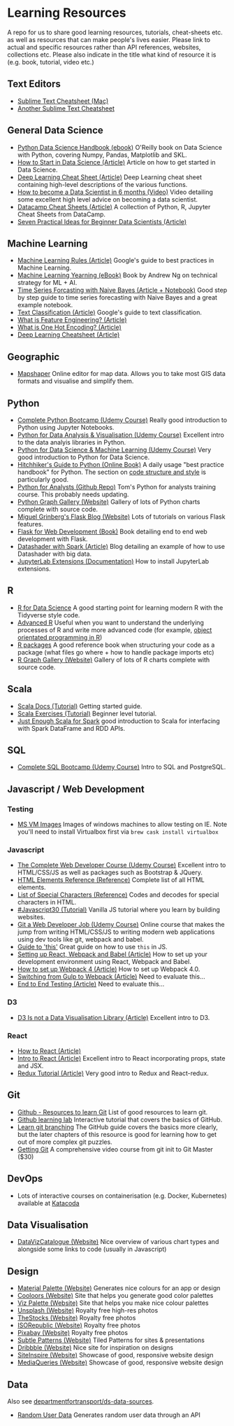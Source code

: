 # Learning Resources

A repo for us to share good learning resources, tutorials, cheat-sheets etc. as well as resources that can make people's lives easier. Please link to actual and specific resources rather than API references, websites, collections etc. Please also indicate in the title what kind of resource it is (e.g. book, tutorial, video etc.)

## Text Editors

* [Sublime Text Cheatsheet (Mac)](https://www.shortcutfoo.com/app/dojos/sublime-text-3-mac/cheatsheet)
* [Another Sublime Text Cheatsheet](https://www.cheatography.com/martinprins/cheat-sheets/sublime-text-3-osx/)

## General Data Science

* [Python Data Science Handbook (ebook)](https://jakevdp.github.io/PythonDataScienceHandbook/) O'Reilly book on Data Science with Python, covering Numpy, Pandas, Matplotlib and SKL.
* [How to Start in Data Science (Article)](https://www.linkedin.com/pulse/how-start-data-science-marios-michailidis/?trk=v-feed&lipi=urn%3Ali%3Apage%3Ad_flagship3_feed%3BAA%2B9IAErD%2BGVz8GcpV%2FsBw%3D%3D) Article on how to get started in Data Science.
* [Deep Learning Cheat Sheet (Article)](https://hackernoon.com/deep-learning-cheat-sheet-25421411e460) Deep Learning cheat sheet containing high-level descriptions of the various functions.
* [How to become a Data Scientist in 6 months (Video)](https://www.youtube.com/watch?v=rIofV14c0tc) Video detailing some excellent high level advice on becoming a data scientist.
* [Datacamp Cheat Sheets (Article)](https://www.datacamp.com/community/data-science-cheatsheets) A collection of Python, R, Jupyter Cheat Sheets from DataCamp. 
* [Seven Practical Ideas for Beginner Data Scientists (Article)](https://medium.com/nulogy/seven-practical-ideas-for-beginner-data-scientists-9af97aeb88ab) 

## Machine Learning

* [Machine Learning Rules (Article)](https://developers.google.com/machine-learning/guides/rules-of-ml/) Google's guide to best practices in Machine Learning.
* [Machine Learning Yearning (eBook)](https://docs.wixstatic.com/ugd/90cb81_986a76c2e182457c951d1f649bbe05f3.pdf) Book by Andrew Ng on technical strategy for ML + AI.
* [Time Series Forcasting with Naive Bayes (Article + Notebook)](https://github.com/departmentfortransport/ds-learning-resources) Good step by step guide to time series forecasting with Naive Bayes and a great example notebook.  
* [Text Classification (Article)](https://developers.google.com/machine-learning/guides/text-classification/) Google's guide to text classification.
* [What is Feature Engineering? (Article)](https://medium.com/mindorks/what-is-feature-engineering-for-machine-learning-d8ba3158d97a)
* [What is One Hot Encoding? (Article)](https://hackernoon.com/what-is-one-hot-encoding-why-and-when-do-you-have-to-use-it-e3c6186d008f)
* [Deep Learning Cheatsheet (Article)](https://hackernoon.com/deep-learning-cheat-sheet-25421411e460)

## Geographic

* [Mapshaper](http://mapshaper.org/) Online editor for map data. Allows you to take most GIS data formats and visualise and simplify them.

## Python

* [Complete Python Bootcamp (Udemy Course)](https://www.udemy.com/complete-python-bootcamp/) Really good introduction to Python using Jupyter Notebooks.
* [Python for Data Analysis & Visualisation (Udemy Course)](https://www.udemy.com/learning-python-for-data-analysis-and-visualization/) Excellent intro to the data analyis libraries in Python.
* [Python for Data Science & Machine Learning (Udemy Course)](https://www.udemy.com/python-for-data-science-and-machine-learning-bootcamp/) Very good introduction to Python for Data Science.
* [Hitchhiker's Guide to Python (Online Book)](http://docs.python-guide.org/en/latest/) A daily usage "best practice handbook" for Python. The section on [code structure and style](http://docs.python-guide.org/en/latest/#writing-great-python-code) is particularly good.
* [Python for Analysts (Github Repo)](https://github.com/Tommo565/Python-for-Analysts) Tom's Python for analysts training course. This probably needs updating.
* [Python Graph Gallery (Website)](https://python-graph-gallery.com/) Gallery of lots of Python charts complete with source code.
* [Miguel Grinberg's Flask Blog (Website)](https://blog.miguelgrinberg.com/index) Lots of tutorials on various Flask features.
* [Flask for Web Development (Book)](https://www.amazon.co.uk/Flask-Web-Development-Developing-Applications/dp/1449372627) Book detailing end to end web development with Flask.
* [Datashader with Spark (Article)](http://www.filipyoo.com/plot-visualization-Hadoop-large-dataset-with-python-datashader/) Blog detailing an example of how to use Datashader with big data.
* [JupyterLab Extensions (Documentation)](http://jupyterlab.readthedocs.io/en/stable/user/extensions.html) How to install JupyterLab extensions.

## R

* [R for Data Science](http://r4ds.had.co.nz/) A good starting point for learning modern R with the Tidyverse style code.
* [Advanced R](http://adv-r.had.co.nz/) Useful when you want to understand the underlying processes of R and write more advanced code (for example, [object orientated programming in R](http://adv-r.had.co.nz/OO-essentials.html))
* [R packages](http://r-pkgs.had.co.nz/) A good reference book when structuring your code as a package (what files go where + how to handle package imports etc)
* [R Graph Gallery (Website)](https://www.r-graph-gallery.com/) Gallery of lots of R charts complete with source code.

## Scala

* [Scala Docs (Tutorial)](https://docs.scala-lang.org/getting-started-sbt-track/getting-started-with-scala-and-sbt-on-the-command-line.html) Getting started guide.
* [Scala Exercises (Tutorial)](https://www.scala-exercises.org/scala_tutorial/terms_and_types) Beginner level tutorial.
* [Just Enough Scala for Spark](https://github.com/deanwampler/JustEnoughScalaForSpark) good introduction to Scala for interfacing with Spark DataFrame and RDD APIs. 

## SQL

* [Complete SQL Bootcamp (Udemy Course)](https://www.udemy.com/the-complete-sql-bootcamp/) Intro to SQL and PostgreSQL.

## Javascript / Web Development

### Testing

* [MS VM Images](https://developer.microsoft.com/en-us/microsoft-edge/tools/vms/) Images of windows machines to allow testing on IE. Note you'll need to install Virtualbox first via `brew cask install virtualbox`

### Javascript

* [The Complete Web Developer Course (Udemy Course)](https://www.udemy.com/the-complete-web-developer-course-2/) Excellent intro to HTML/CSS/JS as well as packages such as Bootstrap & JQuery.
* [HTML Elements Reference (Reference)](https://developer.mozilla.org/en-US/docs/Web/HTML/Element) Complete list of all HTML elements.
* [List of Special Characters (Reference)](https://css-tricks.com/snippets/html/glyphs/)  Codes and decodes for special characters in HTML.
* [#Javascript30 (Tutorial)](https://javascript30.com/) Vanilla JS tutorial where you learn by building websites.
* [Git a Web Developer Job (Udemy Course)](https://www.udemy.com/git-a-web-developer-job-mastering-the-modern-workflow/) Online course that makes the jump from writing HTML/CSS/JS to writing modern web applications using dev tools like git, webpack and babel.
* [Guide to 'this'](http://davidshariff.com/blog/javascript-this-keyword/) Great guide on how to use `this` in JS.
* [Setting up React, Webpack and Babel (Article)](https://www.valentinog.com/blog/react-webpack-babel/) How to set up your development environment using React, Webpack and Babel.
* [How to set up Webpack 4 (Article)](https://www.valentinog.com/blog/webpack-tutorial/) How to set up Webpack 4.0.
* [Switching from Gulp to Webpack (Article)](https://www.valentinog.com/blog/from-gulp-to-webpack-4-tutorial/) Need to evaluate this...
* [End to End Testing (Article)](https://www.valentinog.com/blog/javascript-end-to-end-testing-cypress/) Need to evaluate this...

### D3
* [D3 Is not a Data Visualisation Library (Article)](https://medium.com/@Elijah_Meeks/d3-is-not-a-data-visualization-library-67ba549e8520) Excellent intro to D3.

### React
* [How to React (Article)](https://blog.kentcdodds.com/how-to-react-%EF%B8%8F-9e87f48414d2)
* [Intro to React (Article)](https://hackernoon.com/reacting-to-react-js-10ff1d50a36c) Excellent intro to React incorporating props, state and JSX.
* [Redux Tutorial (Article)](https://www.valentinog.com/blog/react-redux-tutorial-beginners/) Very good intro to Redux and React-redux.

## Git
* [Github - Resources to learn Git](https://try.github.io/) List of good resources to learn git.
* [Github learning lab](https://lab.github.com/) Interactive tutorial that covers the basics of GitHub.
* [Learn git branching](https://learngitbranching.js.org/) The GitHub guide covers the basics more clearly, but the later chapters of this resource is good for learning how to get out of more complex git puzzles.
* [Getting Git](https://gettinggit.com/) A comprehensive video course from git init to Git Master ($30)

## DevOps

* Lots of interactive courses on containerisation (e.g. Docker, Kubernetes) available at [Katacoda](https://www.katacoda.com/)

## Data Visualisation

* [DataVizCatalogue (Website)](https://datavizcatalogue.com/) Nice overview of various chart types and alongside some links to code (usually in Javascript)


## Design


* [Material Palette (Website)](https://www.materialpalette.com/) Generates nice colours for an app or design
* [Cooloors (Website)](https://coolors.co/c5ebc3-b7c8b5-a790a5-875c74-54414e) Site that helps you generate good color palettes
* [Viz Palette (Website)](http://projects.susielu.com/viz-palette) Site that helps you make nice colour palettes
* [Unsplash (Website)](https://unsplash.com/) Royalty free high-res photos
* [TheStocks (Website)](http://thestocks.im/) Royalty free photos
* [ISORepublic (Website)](https://isorepublic.com/) Royalty free photos
* [Pixabay (Website)](https://pixabay.com/en/) Royalty free photos
* [Subtle Patterns (Website)](https://www.toptal.com/designers/subtlepatterns/) Tiled Patterns for sites & presentations
* [Dribbble (Website)](https://dribbble.com/) Nice site for inspiration on designs
* [SiteInspire (Website)](https://www.siteinspire.com/) Showcase of good, responsive website design
* [MediaQueries (Website)](https://mediaqueri.es/2/) Showcase of good, responsive website design

## Data

Also see [departmentfortransport/ds-data-sources](https://github.com/departmentfortransport/ds-data-sources).

* [Random User Data](https://randomuser.me/) Generates random user data through an API
